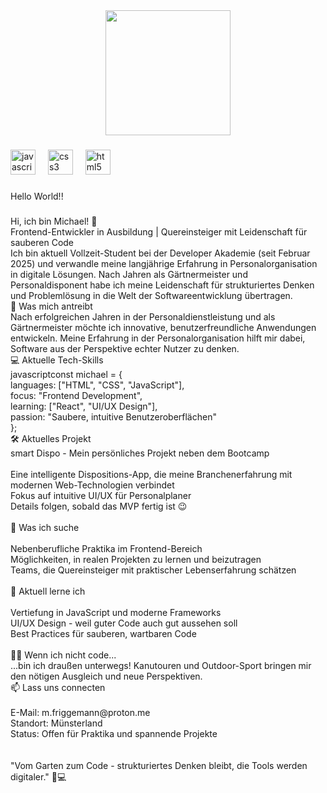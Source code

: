 <div align="center">
  <img height="200" src="https://cdn.pixabay.com/photo/2016/05/08/14/58/icon-1379228_640.png"  />
</div>

###

<div align="left">
  <img src="https://cdn.jsdelivr.net/gh/devicons/devicon/icons/javascript/javascript-original.svg" height="40" alt="javascript logo"  />
  <img width="12" />
  <img src="https://cdn.jsdelivr.net/gh/devicons/devicon/icons/css3/css3-original.svg" height="40" alt="css3 logo"  />
  <img width="12" />
  <img src="https://cdn.jsdelivr.net/gh/devicons/devicon/icons/html5/html5-original.svg" height="40" alt="html5 logo"  />
</div>

###

<div align="left">
</div>

###

<p align="left">Hello World!!</p>

###

<p align="left">Hi, ich bin Michael! 👋<br>Frontend-Entwickler in Ausbildung | Quereinsteiger mit Leidenschaft für sauberen Code<br>Ich bin aktuell Vollzeit-Student bei der Developer Akademie (seit Februar 2025) und verwandle meine langjährige Erfahrung in Personalorganisation in digitale Lösungen. Nach Jahren als Gärtnermeister und Personaldisponent habe ich meine Leidenschaft für strukturiertes Denken und Problemlösung in die Welt der Softwareentwicklung übertragen.<br>🚀 Was mich antreibt<br>Nach erfolgreichen Jahren in der Personaldienstleistung und als Gärtnermeister möchte ich innovative, benutzerfreundliche Anwendungen entwickeln. Meine Erfahrung in der Personalorganisation hilft mir dabei, Software aus der Perspektive echter Nutzer zu denken.<br>💻 Aktuelle Tech-Skills<br>javascriptconst michael = {<br>  languages: ["HTML", "CSS", "JavaScript"],<br>  focus: "Frontend Development",<br>  learning: ["React", "UI/UX Design"],<br>  passion: "Saubere, intuitive Benutzeroberflächen"<br>};<br>🛠️ Aktuelles Projekt<br>smart Dispo - Mein persönliches Projekt neben dem Bootcamp<br><br>Eine intelligente Dispositions-App, die meine Branchenerfahrung mit modernen Web-Technologien verbindet<br>Fokus auf intuitive UI/UX für Personalplaner<br>Details folgen, sobald das MVP fertig ist 😉<br><br>🎯 Was ich suche<br><br>Nebenberufliche Praktika im Frontend-Bereich<br>Möglichkeiten, in realen Projekten zu lernen und beizutragen<br>Teams, die Quereinsteiger mit praktischer Lebenserfahrung schätzen<br><br>🌱 Aktuell lerne ich<br><br>Vertiefung in JavaScript und moderne Frameworks<br>UI/UX Design - weil guter Code auch gut aussehen soll<br>Best Practices für sauberen, wartbaren Code<br><br>🏃‍♂️ Wenn ich nicht code...<br>...bin ich draußen unterwegs! Kanutouren und Outdoor-Sport bringen mir den nötigen Ausgleich und neue Perspektiven.<br>📫 Lass uns connecten<br><br>E-Mail: m.friggemann@proton.me<br>Standort: Münsterland<br>Status: Offen für Praktika und spannende Projekte<br><br><br>"Vom Garten zum Code - strukturiertes Denken bleibt, die Tools werden digitaler." 🌱💻</p>

###
